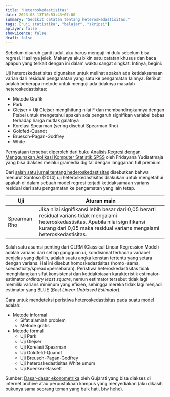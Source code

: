 ```yaml
---
title: "Heteroskedastisitas"
date: 2023-08-13T10:53:43+07:00
summary: "Sedikit catatan tentang heteroskedastisitas." 
tags: ["uji statistika", "belajar", "skripsi"]
aplayer: false
showLicence: false
draft: false
---
```


Sebelum disuruh ganti judul, aku harus menguji ini dulu sebelum bisa regresi. Hasilnya jelek. Makanya aku bikin satu catatan khusus dan baca apapun yang terkait dengan ini dalam waktu sangat singkat. Intinya, begini:

Uji heteroskedastisitas digunakan untuk melihat apakah ada ketidaksamaan varian dari residual pengamatan yang satu ke pengamatan lainnya. Berikut adalah beberapa metode untuk menguji ada tidaknya masalah heteroskedastisitas:
- Metode Grafik
- Park
- Glejser = Uji Glejser mengihitung nilai F dan membandingkannya dengan Ftabel untuk mengetahui apakah ada pengaruh signifikan variabel bebas terhadap harga mutlak galatnya
- Korelasi Spearman (sering disebut Spearman Rho)
- Goldfed-Quandt 
- Bruesch-Pagan-Godfrey 
- White

Pernyataan tersebut diperoleh dari buku [Analisis Regresi dengan Menggunakan Aplikasi Komputer Statistik SPSS](https://onesearch.id/Record/IOS3659.31857) oleh Fridayana Yudiaatmaja yang bisa diakses melalui gramedia digital dengan langganan full premium.

Dari [salah satu jurnal tentang hederoskedastisitas](https://jurnal.unitri.ac.id/index.php/Optima/article/view/1250) disebutkan bahwa menurut Santoso (2014) uji heteroskedastisitas dilakukan untuk mengetahui apakah di dalam sebuah model regresi terjadi ketidaksamaan varians residual dari satu pengamatan ke pengamatan yang lain tetap.

| Uji          | Aturan main                                                                                                                                                                                                  |
| ------------ | ------------------------------------------------------------------------------------------------------------------------------------------------------------------------------------------------------------ |
| Spearman Rho | Jika nilai signifikansi lebih besar dari 0,05 berarti residual varians tidak mengalami heteroskedastisitas. Apabila nilai signifikansi kurang dari 0,05 maka residual varians mengalami heteroskedastisitas. |

Salah satu asumsi penting dari CLRM (Classical Linear Regression Model) adalah varians dari setiap gangguan ui, kondisional terhadap variabel penjelas yang dipilih, adalah suatu angka konstan tertentu yang setara dengan varians. Hal ini disebut homoskedastisitas (homo=sama, scedasticity/spread=persebaran). Peristiwa heteroskedastisitas tidak menghilangkan sifat konsistensi dan ketidakbiasan karakteristik estimator-estimator *ordinary least square*, nemun estimator tersebut tidak lagi memiliki varians minimum yang efisien, sehingga mereka tidak lagi menjadi estimator yang BLUE (*Best Linear Unbiased Estimator*).

Cara untuk mendeteksi peristiwa heteroskedastisitas pada suatu model adalah:
- Metode informal
	- Sifat alamiah problem
	- Metode grafis
- Metode formal
	- Uji Park
	- Uji Glejser
	- Uji Korelasi Spearman
	- Uji Goldfeld-Quandt
	- Uji Breusch-Pagan-Godfrey
	- Uji heteroskedastisitas White umum
	- Uji Koenker-Bassett

Sumber: [Dasar-dasar ekonometrika](https://archive.org/details/basiceconometric0000guja_g4u9) oleh Gujarati yang bisa diakses di internet archive atau perpustakaan kampus yang menyediakan (aku dikasih bukunya sama seorang teman yang baik hati, btw hehe).